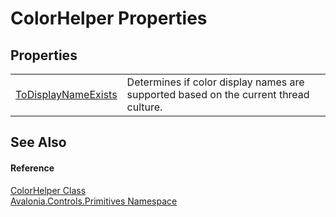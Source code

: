 # ColorHelper Properties




## Properties
<table>
<tr>
<td><a href="P_Avalonia_Controls_Primitives_ColorHelper_ToDisplayNameExists">ToDisplayNameExists</a></td>
<td>Determines if color display names are supported based on the current thread culture.</td>
</tr>
</table>

## See Also


#### Reference
<a href="T_Avalonia_Controls_Primitives_ColorHelper">ColorHelper Class</a>  
<a href="N_Avalonia_Controls_Primitives">Avalonia.Controls.Primitives Namespace</a>  

